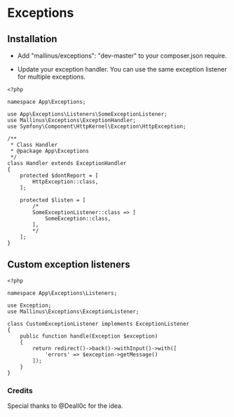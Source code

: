 # Exceptions

## Installation
- Add "mallinus/exceptions": "dev-master" to your composer.json require.


- Update your exception handler. You can use the same exception listener for multiple exceptions.

```
<?php

namespace App\Exceptions;

use App\Exceptions\Listeners\SomeExceptionListener;
use Mallinus\Exceptions\ExceptionHandler;
use Symfony\Component\HttpKernel\Exception\HttpException;

/**
 * Class Handler
 * @package App\Exceptions
 */
class Handler extends ExceptionHandler
{
    protected $dontReport = [
        HttpException::class,
    ];

    protected $listen = [
        /*
        SomeExceptionListener::class => [
            SomeException::class,
        ],
        */
    ];
}
```

## Custom exception listeners

```
<?php

namespace App\Exceptions\Listeners;

use Exception;
use Mallinus\Exceptions\ExceptionListener;

class CustomExceptionListener implements ExceptionListener
{
	public function handle(Exception $exception)
	{
		return redirect()->back()->withInput()->with([
			'errors' => $exception->getMessage()
		]);
	}
}
```

### Credits
Special thanks to @Deall0c for the idea.
